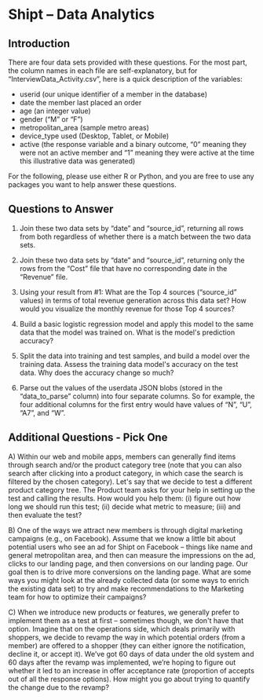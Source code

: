 # Shipt – Data Analytics

## Introduction

There are four data sets provided with these questions. For the most part, the column names in each file are self-explanatory, but for “InterviewData_Activity.csv”, here is a quick description of the variables:
* userid (our unique identifier of a member in the database)
* date the member last placed an order
* age (an integer value)
* gender (“M” or “F”)
* metropolitan_area (sample metro areas)
* device_type used (Desktop, Tablet, or Mobile)
* active (the response variable and a binary outcome, “0” meaning they were not an        active member and “1” meaning they were active at the time this illustrative data was      generated)
     
For the following, please use either R or Python, and you are free to use any packages you want to help answer these questions.

## Questions to Answer

1) Join these two data sets by “date” and “source_id”, returning all rows from both regardless of whether there is a match between the two data sets.

2) Join these two data sets by “date” and “source_id”, returning only the rows from the “Cost” file that have no corresponding date in the “Revenue” file.

3) Using your result from #1:
What are the Top 4 sources (“source_id” values) in terms of total revenue generation across this data set? How would you visualize the monthly revenue for those Top 4 sources?

4) Build a basic logistic regression model and apply this model to the same data that the model was trained on. What is the model's prediction accuracy?

5) Split the data into training and test samples, and build a model over the training data. Assess the training data model's accuracy on the test data. Why does the accuracy change so much?

6) Parse out the values of the userdata JSON blobs (stored in the “data_to_parse” column) into four separate columns. So for example, the four additional columns for the first entry would have values of “N”, “U”, “A7”, and “W”.

## Additional Questions - Pick One

A) Within our web and mobile apps, members can generally find items through search and/or the product
category tree (note that you can also search after clicking into a product category, in which case the
search is filtered by the chosen category). Let's say that we decide to test a different product category
tree. The Product team asks for your help in setting up the test and calling the results. How would you
help them: (i) figure out how long we should run this test; (ii) decide what metric to measure; (iii) and
then evaluate the test?

B) One of the ways we attract new members is through digital marketing campaigns (e.g., on Facebook).
Assume that we know a little bit about potential users who see an ad for Shipt on Facebook – things like
name and general metropolitan area, and then can measure the impressions on the ad, clicks to our
landing page, and then conversions on our landing page. Our goal then is to drive more conversions on
the landing page. What are some ways you might look at the already collected data (or some ways to
enrich the existing data set) to try and make recommendations to the Marketing team for how to
optimize their campaigns?

C) When we introduce new products or features, we generally prefer to implement them as a test at first –
sometimes though, we don't have that option. Imagine that on the operations side, which deals
primarily with shoppers, we decide to revamp the way in which potential orders (from a member) are
offered to a shopper (they can either ignore the notification, decline it, or accept it). We’ve got 60 days
of data under the old system and 60 days after the revamp was implemented, we’re hoping to figure out
whether it led to an increase in offer acceptance rate (proportion of accepts out of all the response
options). How might you go about trying to quantify the change due to the revamp?







